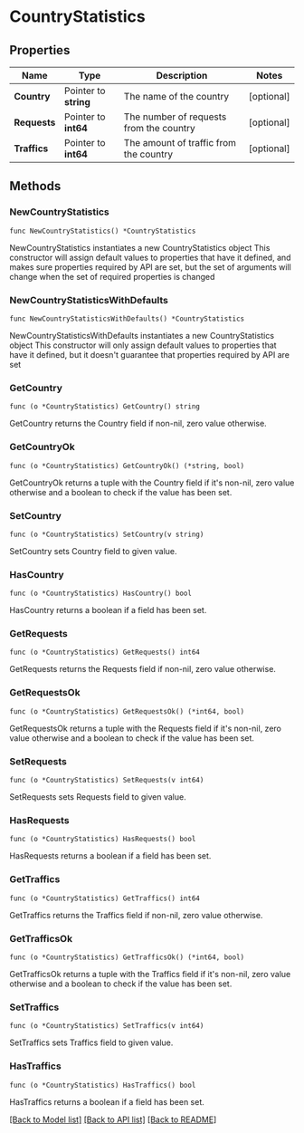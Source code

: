# CountryStatistics

## Properties

Name | Type | Description | Notes
------------ | ------------- | ------------- | -------------
**Country** | Pointer to **string** | The name of the country | [optional] 
**Requests** | Pointer to **int64** | The number of requests from the country | [optional] 
**Traffics** | Pointer to **int64** | The amount of traffic from the country | [optional] 

## Methods

### NewCountryStatistics

`func NewCountryStatistics() *CountryStatistics`

NewCountryStatistics instantiates a new CountryStatistics object
This constructor will assign default values to properties that have it defined,
and makes sure properties required by API are set, but the set of arguments
will change when the set of required properties is changed

### NewCountryStatisticsWithDefaults

`func NewCountryStatisticsWithDefaults() *CountryStatistics`

NewCountryStatisticsWithDefaults instantiates a new CountryStatistics object
This constructor will only assign default values to properties that have it defined,
but it doesn't guarantee that properties required by API are set

### GetCountry

`func (o *CountryStatistics) GetCountry() string`

GetCountry returns the Country field if non-nil, zero value otherwise.

### GetCountryOk

`func (o *CountryStatistics) GetCountryOk() (*string, bool)`

GetCountryOk returns a tuple with the Country field if it's non-nil, zero value otherwise
and a boolean to check if the value has been set.

### SetCountry

`func (o *CountryStatistics) SetCountry(v string)`

SetCountry sets Country field to given value.

### HasCountry

`func (o *CountryStatistics) HasCountry() bool`

HasCountry returns a boolean if a field has been set.

### GetRequests

`func (o *CountryStatistics) GetRequests() int64`

GetRequests returns the Requests field if non-nil, zero value otherwise.

### GetRequestsOk

`func (o *CountryStatistics) GetRequestsOk() (*int64, bool)`

GetRequestsOk returns a tuple with the Requests field if it's non-nil, zero value otherwise
and a boolean to check if the value has been set.

### SetRequests

`func (o *CountryStatistics) SetRequests(v int64)`

SetRequests sets Requests field to given value.

### HasRequests

`func (o *CountryStatistics) HasRequests() bool`

HasRequests returns a boolean if a field has been set.

### GetTraffics

`func (o *CountryStatistics) GetTraffics() int64`

GetTraffics returns the Traffics field if non-nil, zero value otherwise.

### GetTrafficsOk

`func (o *CountryStatistics) GetTrafficsOk() (*int64, bool)`

GetTrafficsOk returns a tuple with the Traffics field if it's non-nil, zero value otherwise
and a boolean to check if the value has been set.

### SetTraffics

`func (o *CountryStatistics) SetTraffics(v int64)`

SetTraffics sets Traffics field to given value.

### HasTraffics

`func (o *CountryStatistics) HasTraffics() bool`

HasTraffics returns a boolean if a field has been set.


[[Back to Model list]](HOW-TO.md#documentation-for-models) [[Back to API list]](HOW-TO.md#documentation-for-api-endpoints) [[Back to README]](HOW-TO.md)


